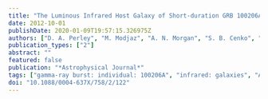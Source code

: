 ```yaml
---
title: "The Luminous Infrared Host Galaxy of Short-duration GRB 100206A"
date: 2012-10-01
publishDate: 2020-01-09T19:57:15.326975Z
authors: ["D. A. Perley", "M. Modjaz", "A. N. Morgan", "S. B. Cenko", "J. S. Bloom", "N. R. Butler", "A. V. Filippenko", "A. A. Miller"]
publication_types: ["2"]
abstract: ""
featured: false
publication: "*Astrophysical Journal*"
tags: ["gamma-ray burst: individual: 100206A", "infrared: galaxies", "Astrophysics - High Energy Astrophysical Phenomena", "Astrophysics - Astrophysics of Galaxies"]
doi: "10.1088/0004-637X/758/2/122"
---
```


